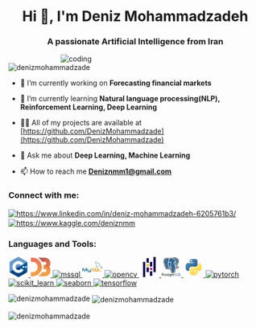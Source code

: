 <h1 align="center">Hi 👋, I'm Deniz Mohammadzadeh</h1>
<h3 align="center">A passionate Artificial Intelligence from Iran</h3>
<img align="right" alt="coding" width="400" src="https://tenor.com/view/coding-girl-gif-2332171326726785246"

<p align="left"> <img src="https://komarev.com/ghpvc/?username=denizmohammadzade&label=Profile%20views&color=0e75b6&style=flat" alt="denizmohammadzade" /> </p>

- 🔭 I’m currently working on **Forecasting financial markets**

- 🌱 I’m currently learning **Natural language processing(NLP), Reinforcement Learning, Deep Learning**

- 👨‍💻 All of my projects are available at [https://github.com/DenizMohammadzade](https://github.com/DenizMohammadzade)

- 💬 Ask me about **Deep Learning, Machine Learning**

- 📫 How to reach me **Deniznmm1@gmail.com**

<h3 align="left">Connect with me:</h3>
<p align="left">
<a href="https://linkedin.com/in/https://www.linkedin.com/in/deniz-mohammadzadeh-6205761b3/" target="blank"><img align="center" src="https://raw.githubusercontent.com/rahuldkjain/github-profile-readme-generator/master/src/images/icons/Social/linked-in-alt.svg" alt="https://www.linkedin.com/in/deniz-mohammadzadeh-6205761b3/" height="30" width="40" /></a>
<a href="https://kaggle.com/https://www.kaggle.com/deniznmm" target="blank"><img align="center" src="https://raw.githubusercontent.com/rahuldkjain/github-profile-readme-generator/master/src/images/icons/Social/kaggle.svg" alt="https://www.kaggle.com/deniznmm" height="30" width="40" /></a>
</p>

<h3 align="left">Languages and Tools:</h3>
<p align="left"> <a href="https://www.w3schools.com/cpp/" target="_blank" rel="noreferrer"> <img src="https://raw.githubusercontent.com/devicons/devicon/master/icons/cplusplus/cplusplus-original.svg" alt="cplusplus" width="40" height="40"/> </a> <a href="https://d3js.org/" target="_blank" rel="noreferrer"> <img src="https://raw.githubusercontent.com/devicons/devicon/master/icons/d3js/d3js-original.svg" alt="d3js" width="40" height="40"/> </a> <a href="https://www.microsoft.com/en-us/sql-server" target="_blank" rel="noreferrer"> <img src="https://www.svgrepo.com/show/303229/microsoft-sql-server-logo.svg" alt="mssql" width="40" height="40"/> </a> <a href="https://www.mysql.com/" target="_blank" rel="noreferrer"> <img src="https://raw.githubusercontent.com/devicons/devicon/master/icons/mysql/mysql-original-wordmark.svg" alt="mysql" width="40" height="40"/> </a> <a href="https://opencv.org/" target="_blank" rel="noreferrer"> <img src="https://www.vectorlogo.zone/logos/opencv/opencv-icon.svg" alt="opencv" width="40" height="40"/> </a> <a href="https://pandas.pydata.org/" target="_blank" rel="noreferrer"> <img src="https://raw.githubusercontent.com/devicons/devicon/2ae2a900d2f041da66e950e4d48052658d850630/icons/pandas/pandas-original.svg" alt="pandas" width="40" height="40"/> </a> <a href="https://www.postgresql.org" target="_blank" rel="noreferrer"> <img src="https://raw.githubusercontent.com/devicons/devicon/master/icons/postgresql/postgresql-original-wordmark.svg" alt="postgresql" width="40" height="40"/> </a> <a href="https://www.python.org" target="_blank" rel="noreferrer"> <img src="https://raw.githubusercontent.com/devicons/devicon/master/icons/python/python-original.svg" alt="python" width="40" height="40"/> </a> <a href="https://pytorch.org/" target="_blank" rel="noreferrer"> <img src="https://www.vectorlogo.zone/logos/pytorch/pytorch-icon.svg" alt="pytorch" width="40" height="40"/> </a> <a href="https://scikit-learn.org/" target="_blank" rel="noreferrer"> <img src="https://upload.wikimedia.org/wikipedia/commons/0/05/Scikit_learn_logo_small.svg" alt="scikit_learn" width="40" height="40"/> </a> <a href="https://seaborn.pydata.org/" target="_blank" rel="noreferrer"> <img src="https://seaborn.pydata.org/_images/logo-mark-lightbg.svg" alt="seaborn" width="40" height="40"/> </a> <a href="https://www.tensorflow.org" target="_blank" rel="noreferrer"> <img src="https://www.vectorlogo.zone/logos/tensorflow/tensorflow-icon.svg" alt="tensorflow" width="40" height="40"/> </a> </p>

<p><img align="left" src="https://github-readme-stats.vercel.app/api/top-langs?username=denizmohammadzade&show_icons=true&locale=en&layout=compact" alt="denizmohammadzade" /></p>

<p>&nbsp;<img align="center" src="https://github-readme-stats.vercel.app/api?username=denizmohammadzade&show_icons=true&locale=en" alt="denizmohammadzade" /></p>

<p><img align="center" src="https://github-readme-streak-stats.herokuapp.com/?user=denizmohammadzade&" alt="denizmohammadzade" /></p>
